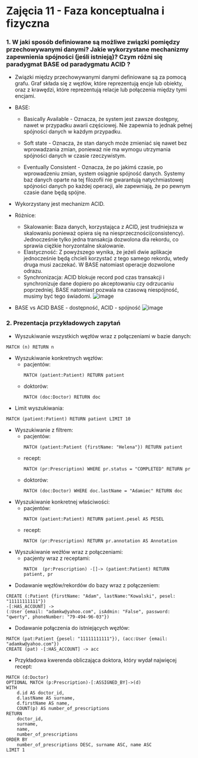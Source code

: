 # Zajęcia 11 - Faza konceptualna i fizyczna


### 1. W jaki sposób definiowane są możliwe związki pomiędzy przechowywanymi danymi? Jakie wykorzystane mechanizmy zapewnienia spójności (jeśli istnieją)?  Czym różni się paradygmat BASE od paradygmatu ACID ? 
 - Związki między przechowywanymi danymi definiowane są za pomocą grafu. Graf składa się z węzłów, które reprezentują encje lub obiekty, oraz z krawędzi, które reprezentują relacje lub połączenia między tymi encjami.
 - BASE:
     - Basically Available - Oznacza, że system jest zawsze dostępny, nawet w przypadku awarii częściowej. Nie zapewnia to jednak pełnej spójności danych w każdym przypadku.

     - Soft state - Oznacza, że stan danych może zmieniać się nawet bez wprowadzania zmian, ponieważ nie ma wymogu utrzymania spójności danych w czasie rzeczywistym.

     - Eventually Consistent - Oznacza, że po jakimś czasie, po wprowadzeniu zmian, system osiągnie spójność danych. Systemy baz danych oparte na tej filozofii nie gwarantują natychmiastowej spójności danych po każdej operacji, ale zapewniają, że po pewnym czasie dane będą spójne.
 - Wykorzystany jest mechanizm ACID.
  
- Różnice:
  - Skalowanie: Baza danych, korzystająca z ACID, jest trudniejsza w skalowaniu ponieważ opiera się na niesprzeczności(consistency). Jednocześnie tylko jedna transakcja dozwolona dla rekordu, co sprawia ciężkie horyzontalne skalowanie.
  - Elastyczność: Z powyższego wynika, że jeżeli dwie aplikacje jednocześnie będą chcieli korzystać z tego samego rekordu, wtedy druga musi zaczekać. W BASE natomiast operacje dozwolone odrazu.
  - Synchronizacja: ACID blokuje record pod czas transakcji i synchronizuje dane dopiero po akceptowaniu czy odrzucaniu poprzedniej. BASE natomiast pozwala na czasową niespójność, musimy być tego świadomi.
 ![image](https://github.com/vburmus/database-design/assets/99145798/d519e1ca-4e8a-467d-af08-0d60fbbcdd6d)

- BASE vs ACID
  BASE - dostępność, ACID - spójność
  ![image](https://github.com/vburmus/database-design/assets/99145798/3baf3f93-b65c-4179-9557-730e0c43a86e)

### 2. Prezentacja przykładowych zapytań
- Wyszukiwanie wszystkich węzłów wraz z połączeniami w bazie danych:
```
MATCH (n) RETURN n
```
- Wyszukiwanie konkretnych węzłów:
  - pacjentów:
    ```
    MATCH (patient:Patient) RETURN patient
    ```
  - doktorów:
    ```
    MATCH (doc:Doctor) RETURN doc
    ```
- Limit wyszukiwania:
```
MATCH (patient:Patient) RETURN patient LIMIT 10
```
- Wyszukiwanie z filtrem:
  - pacjentów:
    ```
    MATCH (patient:Patient {firstName: "Helena"}) RETURN patient
    ```
  - recept:
    ```
    MATCH (pr:Prescription) WHERE pr.status = "COMPLETED" RETURN pr
    ```
  - doktorów:
    ```
    MATCH (doc:Doctor) WHERE doc.lastName = "Adamiec" RETURN doc
    ```
- Wyszukiwanie konkretnej właściwości:
  - pacjentów:
    ```
    MATCH (patient:Patient) RETURN patient.pesel AS PESEL
    ```
  - recept:
    ```
    MATCH (pr:Prescription) RETURN pr.annotation AS Annotation
    ```
- Wyszukiwanie weżłów wraz z połączeniami:
  - pacjenty wraz z receptami:
    ```
    MATCH  (pr:Prescription) -[]-> (patient:Patient) RETURN patient, pr
    ```
- Dodawanie węzłów/rekordów do bazy wraz z połączeniem:
```
CREATE (:Patient {firstName: "Adam", lastName:"Kowalski", pesel: "11111111111"})
-[:HAS_ACCOUNT] ->
(:User {email: "adamkw@yahoo.com", isAdmin: "False", password: "qwerty", phoneNumber: "79-494-96-03"})
```
- Dodawanie połączenia do istniejących węzłów:
```
MATCH (pat:Patient {pesel: "11111111111"}), (acc:User {email: "adamkw@yahoo.com"})
CREATE (pat) -[:HAS_ACCOUNT] -> acc
```
- Przykładowa kwerenda obliczająca doktora, który wydał najwięcej recept:
```
MATCH (d:Doctor)
OPTIONAL MATCH (p:Prescription)-[:ASSIGNED_BY]->(d)
WITH
    d.id AS doctor_id,
    d.lastName AS surname,
    d.firstName AS name,
    COUNT(p) AS number_of_prescriptions
RETURN 
    doctor_id,
    surname,
    name,
    number_of_prescriptions
ORDER BY 
    number_of_prescriptions DESC, surname ASC, name ASC
LIMIT 1
```
